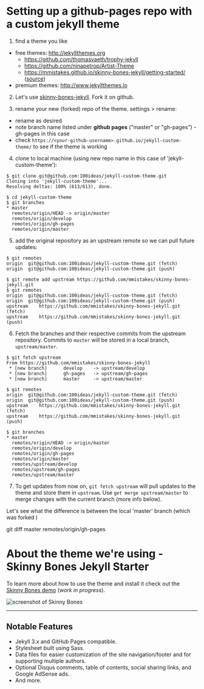 # Setting up a github-pages repo with a custom jekyll theme

1. find a theme you like
  - free themes: http://jekyllthemes.org
    - https://github.com/thomasvaeth/trophy-jekyll
    - https://github.com/ninapetrop/Artist-Theme
    - https://mmistakes.github.io/skinny-bones-jekyll/getting-started/  ([source](https://github.com/mmistakes/skinny-bones-jekyll))
  - premium themes: http://www.jekyllthemes.io

2. Let's use [skinny-bones-jekyll](https://github.com/mmistakes/skinny-bones-jekyll). Fork it on github.

3. rename your new (forked) repo of the theme. settings > rename:
- rename as desired
- note branch name listed under **github pages** ("master" or "gh-pages") - gh-pages in this case
- check `https://<your-github-username>.github.io/jekyll-custom-theme/` to see if the theme is working

4. clone to local machine (using new repo name in this case of 'jekyll-custom-theme'):

```
$ git clone git@github.com:100ideas/jekyll-custom-theme.git
Cloning into 'jekyll-custom-theme'...
Resolving deltas: 100% (613/613), done.

$ cd jekyll-custom-theme
$ git branches
* master
  remotes/origin/HEAD -> origin/master
  remotes/origin/develop
  remotes/origin/gh-pages
  remotes/origin/master
```

5. add the original repository as an upstream remote so we can pull future updates:

```
$ git remotes
origin	git@github.com:100ideas/jekyll-custom-theme.git (fetch)
origin	git@github.com:100ideas/jekyll-custom-theme.git (push)

$ git remote add upstream https://github.com/mmistakes/skinny-bones-jekyll.git
$ git remotes
origin	git@github.com:100ideas/jekyll-custom-theme.git (fetch)
origin	git@github.com:100ideas/jekyll-custom-theme.git (push)
upstream	https://github.com/mmistakes/skinny-bones-jekyll.git (fetch)
upstream	https://github.com/mmistakes/skinny-bones-jekyll.git (push)
```

6. Fetch the branches and their respective commits from the upstream repository. Commits to `master` will be stored in a local branch, `upstream/master`.

```
$ git fetch upstream
From https://github.com/mmistakes/skinny-bones-jekyll
 * [new branch]      develop    -> upstream/develop
 * [new branch]      gh-pages   -> upstream/gh-pages
 * [new branch]      master     -> upstream/master

$ git remotes
origin	git@github.com:100ideas/jekyll-custom-theme.git (fetch)
origin	git@github.com:100ideas/jekyll-custom-theme.git (push)
upstream	https://github.com/mmistakes/skinny-bones-jekyll.git (fetch)
upstream	https://github.com/mmistakes/skinny-bones-jekyll.git (push)

$ git branches
* master
  remotes/origin/HEAD -> origin/master
  remotes/origin/develop
  remotes/origin/gh-pages
  remotes/origin/master
  remotes/upstream/develop
  remotes/upstream/gh-pages
  remotes/upstream/master
```

7. To get updates from now on, `git fetch upstream` will pull updates to the theme and store them in `upstream`. Use `get merge upstream/master` to merge changes with the current branch (more info below).




Let's see what the difference is between the local 'master' branch (which was forked )

git diff master remotes/origin/gh-pages


# About the theme we're using - Skinny Bones Jekyll Starter

To learn more about how to use the theme and install it check out the [Skinny Bones demo](http://mmistakes.github.io/skinny-bones-jekyll/) (*work in progress*).

![screenshot of Skinny Bones](http://mmistakes.github.io/skinny-bones-jekyll/images/skinny-bones-theme-feature.jpg)

---

## Notable Features

* Jekyll 3.x and GitHub Pages compatible.
* Stylesheet built using Sass.
* Data files for easier customization of the site navigation/footer and for supporting multiple authors.
* Optional Disqus comments, table of contents, social sharing links, and Google AdSense ads.
* And more.
